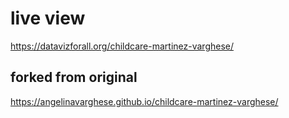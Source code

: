 # live view
https://datavizforall.org/childcare-martinez-varghese/

## forked from original
https://angelinavarghese.github.io/childcare-martinez-varghese/

